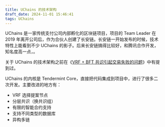 ```yaml
---
title: UChains 的技术架构
draft_date: 2024-11-01 15:46:41
tags: UChains
---
```


UChains 是一家传统支付公司内部孵化的区块链项目，项目的 Team Leader 在 2019 年离开公司后，作为合伙人创建了长安链。长安链一开始发布的时候，技术特性上能看到不少 UChains 的影子。后来长安链搞得比较好，和腾讯合作开发，知名度高一点，。

关于 UChains 的技术架构之前在《[VRF + BFT 共识引起交易失败的问题](/2022/09/03/VRF-BFT-%E5%85%B1%E8%AF%86%E5%BC%95%E8%B5%B7%E4%BA%A4%E6%98%93%E5%A4%B1%E8%B4%A5%E7%9A%84%E9%97%AE%E9%A2%98/)》中有提到过。

UChains 的内核是 Tendermint Core，直接把代码集成到项目中，进行了很多二次开发。主要改进的地方有：

- VRF 选择提案节点
- 分层共识（换共识组）
- 有限的智能合约支持
- 支持不同类型的数据库
- 异构多链









